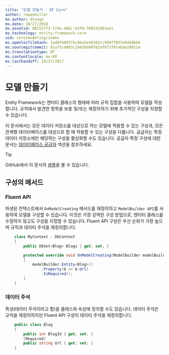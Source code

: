 ```yaml
---
title: "모델 만들기 - EF Core"
author: rowanmiller
ms.author: divega
ms.date: 10/27/2016
ms.assetid: 88253ff3-174e-485c-b3f8-768243d01ee1
ms.technology: entity-framework-core
uid: core/modeling/index
ms.openlocfilehash: 1ad0f6891fbc8ba2e4d102cc9997f053a9dddb66
ms.sourcegitcommit: 01a75cd483c1943ddd6f82af971f07abde20912e
ms.translationtype: HT
ms.contentlocale: ko-KR
ms.lasthandoff: 10/27/2017
---
```

# <a name="creating-a-model"></a>모델 만들기

Entity Framework는 엔터티 클래스의 형태에 따라 규칙 집합을 사용하여 모델을 작성합니다. 규칙에서 발견한 항목을 보충 및/또는 재정의하기 위해 추가적인 구성을 지정할 수 있습니다.

이 문서에서는 모든 데이터 저장소를 대상으로 하는 모델에 적용할 수 있는 구성과, 모든 관계형 데이터베이스를 대상으로 할 때 적용할 수 있는 구성을 다룹니다. 공급자는 특정 데이터 저장소에만 해당하는 구성을 활성화할 수도 있습니다. 공급자 특정 구성에 대한 문서는 [데이터베이스 공급자](../providers/index.md) 섹션을 참조하세요.

> [!TIP]  
> GitHub에서 이 문서의 [샘플](https://github.com/aspnet/EntityFramework.Docs/tree/master/samples)을 볼 수 있습니다.

## <a name="methods-of-configuration"></a>구성의 메서드

### <a name="fluent-api"></a>Fluent API

파생된 컨텍스트에서 `OnModelCreating` 메서드를 재정의하고 `ModelBuilder API`를 사용하여 모델을 구성할 수 있습니다. 이것은 가장 강력한 구성 방법으로, 엔터티 클래스를 수정하지 않고도 구성을 지정할 수 있습니다. Fluent API 구성은 우선 순위가 가장 높으며 규칙과 데이터 주석을 재정의합니다.

<!-- [!code-csharp[Main](samples/core/Modeling/FluentAPI/Samples/Required.cs?range=5-15&highlight=5-10)] -->

``` csharp
    class MyContext : DbContext
    {
        public DbSet<Blog> Blogs { get; set; }

        protected override void OnModelCreating(ModelBuilder modelBuilder)
        {
            modelBuilder.Entity<Blog>()
                .Property(b => b.Url)
                .IsRequired();
        }
    }
```

### <a name="data-annotations"></a>데이터 주석

특성(데이터 주석이라고 함)을 클래스와 속성에 정의할 수도 있습니다. 데이터 주석은 규칙을 재정의하지만 Fluent API 구성이 데이터 주석을 재정의합니다.

<!-- [!code-csharp[Main](samples/core/Modeling/DataAnnotations/Samples/Required.cs?range=11-16&highlight=4)] -->
``` csharp
    public class Blog
    {
        public int BlogId { get; set; }
        [Required]
        public string Url { get; set; }
    }
```
